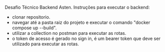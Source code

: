 Desafio Técnico Backend Asten.
Instruções para executar o backend:
- clonar repositorio.
- navegar até a pasta raiz do projeto e executar o comando "docker compose up --build".
- utilizar a collection no postman para executar as rotas.
- o token de acesso é gerado no sign in, é um bearer token que deve ser utilizado para executar as rotas.
